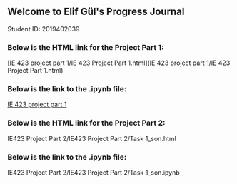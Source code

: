 ## Welcome to Elif Gül's Progress Journal
Student ID: 2019402039

### Below is the HTML link for the Project Part 1:

[IE 423 project part 1/IE 423 Project Part 1.html](IE 423 project part 1/IE 423 Project Part 1.html)

### Below is the link to the .ipynb file:

[IE 423 project part 1](https://github.com/BU-IE-423/fall-23-elifgul0/blob/7912480db38b2777ea648de68ac0318e06643af7/IE%20423%20project%20part%201/IE%20423%20Project%20Part1/Project_part1.ipynb)

### Below is the HTML link for the Project Part 2:

IE423 Project Part 2/IE423 Project Part 2/Task 1_son.html

### Below is the link to the .ipynb file:

IE423 Project Part 2/IE423 Project Part 2/Task 1_son.ipynb
